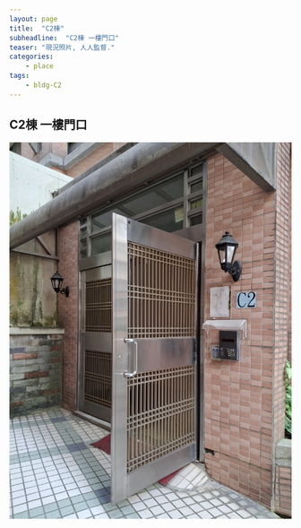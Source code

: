 ```yaml
---
layout: page
title:  "C2棟"
subheadline:  "C2棟 一樓門口"
teaser: "現況照片, 人人監督."
categories:
    - place
tags:
    - bldg-C2
---
```


## C2棟 一樓門口
![](https://github.com/coconutcity30050/community27/blob/gh-pages/assets/place/C2%E6%A3%9F_%E4%B8%80%E6%A8%93%E5%85%A5%E5%8F%A3_20241018.jpg?raw=true)

